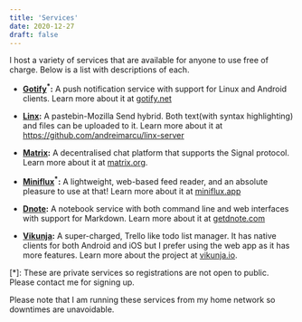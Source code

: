 ```yaml
---
title: 'Services'
date: 2020-12-27
draft: false
---
```


I host a variety of services that are available for anyone to use free
of charge. Below is a list with descriptions of each.


- **[Gotify](https://gotify.batsense.net/)<sup>\*</sup>:** A push
  notification service with support for Linux and Android clients.
  Learn more about it at [gotify.net](https://gotify.net/)

- **[Linx](https://linx.batsense.net):** A pastebin-Mozilla Send hybrid.
  Both text(with syntax highlighting) and files can be uploaded to it.
  Learn more about it at https://github.com/andreimarcu/linx-server

- **[Matrix](https://matrix.batsense.net):** A decentralised chat
  platform that supports the Signal protocol. Learn more about it at
  [matrix.org](https://matrix.org).

- **[Miniflux](https://feeds.batsense.net/)<sup>\*</sup>:** A
  lightweight, web-based feed reader, and an absolute pleasure to use at
  that! Learn more about it at [miniflux.app](https://miniflux.app/)

- **[Dnote](https://notes.batsense.net/):** A notebook service with
  both command line and web interfaces with support for Markdown.
  Learn more about it at [getdnote.com](https://www.getdnote.com/)

- **[Vikunja](https://tasks.bastsense.net/):** A super-charged, Trello
  like todo list manager. It has native clients for both Android and iOS
  but I prefer using the web app as it has more features. Learn more
  about the project at [vikunja.io](https://vikunja.io/).



[*]: These are private services so registrations are not open to public.
Please contact me for signing up.

Please note that I am running these services from my home network so
downtimes are unavoidable.
